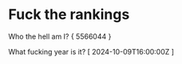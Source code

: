 # Fuck the rankings

Who the hell am I?
{ 5566044 }

What fucking year is it?
[ 2024-10-09T16:00:00Z ]
